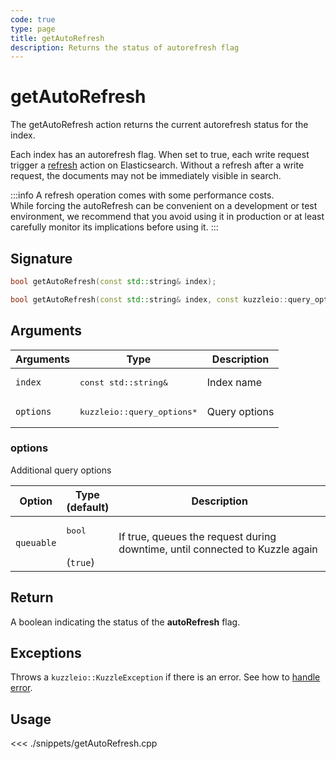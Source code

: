 ```yaml
---
code: true
type: page
title: getAutoRefresh
description: Returns the status of autorefresh flag
---
```


# getAutoRefresh

The getAutoRefresh action returns the current autorefresh status for the index.

Each index has an autorefresh flag.
When set to true, each write request trigger a [refresh](https://www.elastic.co/guide/en/elasticsearch/reference/5.6/docs-refresh.html) action on Elasticsearch.
Without a refresh after a write request, the documents may not be immediately visible in search.

:::info
A refresh operation comes with some performance costs.  
While forcing the autoRefresh can be convenient on a development or test environment,
we recommend that you avoid using it in production or at least carefully monitor its implications before using it.
:::

## Signature

```cpp
bool getAutoRefresh(const std::string& index);

bool getAutoRefresh(const std::string& index, const kuzzleio::query_options& options);
```

## Arguments

| Arguments | Type                                 | Description   |
| --------- | ------------------------------------ | ------------- |
| `index`   | <pre>const std::string&</pre>        | Index name    |
| `options` | <pre>kuzzleio::query_options\*</pre> | Query options |

### options

Additional query options

| Option     | Type<br/>(default)           | Description                                                                  |
| ---------- | ---------------------------- | ---------------------------------------------------------------------------- |
| `queuable` | <pre>bool</pre><br/>(`true`) | If true, queues the request during downtime, until connected to Kuzzle again |

## Return

A boolean indicating the status of the **autoRefresh** flag.

## Exceptions

Throws a `kuzzleio::KuzzleException` if there is an error. See how to [handle error](/sdk/cpp/1/essentials/error-handling).

## Usage

<<< ./snippets/getAutoRefresh.cpp
